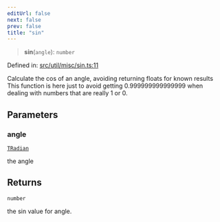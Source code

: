 ```yaml
---
editUrl: false
next: false
prev: false
title: "sin"
---
```


> **sin**(`angle`): `number`

Defined in: [src/util/misc/sin.ts:11](https://github.com/fabricjs/fabric.js/blob/b4f67b1cfd353d0e2763b168e07bce6b67895452/src/util/misc/sin.ts#L11)

Calculate the cos of an angle, avoiding returning floats for known results
This function is here just to avoid getting 0.999999999999999 when dealing
with numbers that are really 1 or 0.

## Parameters

### angle

[`TRadian`](/api/type-aliases/tradian/)

the angle

## Returns

`number`

the sin value for angle.
